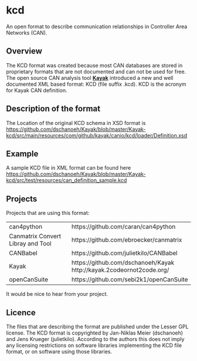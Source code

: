 # kcd
An open format to describe communication relationships in Controller Area Networks (CAN).

## Overview

The KCD format was created because most CAN databases are stored in proprietary formats that are not documented and can not be used for free.
The open source CAN analysis tool [**Kayak**](https://github.com/dschanoeh/Kayak/ "Kayak is an application for CAN bus diagnosis and monitoring") introduced a new and well documented XML based format: KCD (file suffix .kcd). KCD is the acronym for Kayak CAN definition.

## Description of the format
The Location of the original KCD schema in XSD format is
https://github.com/dschanoeh/Kayak/blob/master/Kayak-kcd/src/main/resources/com/github/kayak/canio/kcd/loader/Definition.xsd

## Example
A sample KCD file in XML format can be found here
https://github.com/dschanoeh/Kayak/blob/master/Kayak-kcd/src/test/resources/can_definition_sample.kcd

## Projects

Projects that are using this format:
<table>
    <tr>
        <td>can4python</td><td>https://github.com/caran/can4python</td>
    </tr>
    <tr>
        <td>Canmatrix Convert Libray and Tool</td><td>https://github.com/ebroecker/canmatrix</td>
    </tr>    
    <tr>
        <td>CANBabel</td><td>https://github.com/julietkilo/CANBabel</td>
    </tr>
    <tr>
        <td>Kayak</td><td>https://github.com/dschanoeh/Kayak<br/>http://kayak.2codeornot2code.org/</td>
    </tr>    
    <tr>
        <td>openCanSuite</td><td>https://github.com/sebi2k1/openCanSuite</td>
    </tr>
</table>

It would be nice to hear from your project. 

## Licence

The files that are describing the format are published under the Lesser GPL license. The KCD format is copyrighted by Jan-Niklas Meier (dschanoeh) and Jens Krueger (julietkilo). According to the authors this does not imply any licensing restrictions on software libraries implementing the KCD file format, or on software using those libraries.

